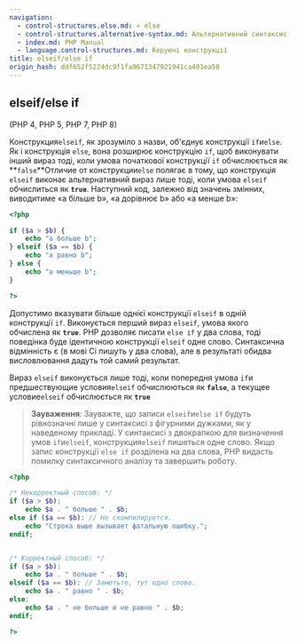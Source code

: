 ```yaml
---
navigation:
  - control-structures.else.md: « else
  - control-structures.alternative-syntax.md: Альтернативний синтаксис керуючих структур »
  - index.md: PHP Manual
  - language.control-structures.md: Керуючі конструкції
title: elseif/else if
origin_hash: ddf652f5224dc9f1fa9671347921941ca401ea50
---
```

## elseif/else if

(PHP 4, PHP 5, PHP 7, PHP 8)

Конструкция`elseif`, як зрозуміло з назви, об'єднує конструкції `if`и`else`. Як і конструкція `else`, вона розширює конструкцію `if`, щоб виконувати інший вираз тоді, коли умова початкової конструкції `if` обчислюється як \*\*`false`\*\*Отличие от конструкции`else` полягає в тому, що конструкція `elseif` виконає альтернативний вираз лише тоді, коли умова `elseif` обчислиться як **`true`**. Наступний код, залежно від значень змінних, виводитиме «a більше b», «a дорівнює b» або «a менше b»:

```php
<?php

if ($a > $b) {
    echo "a больше b";
} elseif ($a == $b) {
    echo "a равно b";
} else {
    echo "a меньше b";
}

?>
```

Допустимо вказувати більше однієї конструкції `elseif` в одній конструкції `if`. Виконується перший вираз `elseif`, умова якого обчислена як **`true`**. PHP дозволяє писати `else if` у два слова, тоді поведінка буде ідентичною конструкції `elseif` одне слово. Синтаксична відмінність є (в мові Сі пишуть у два слова), але в результаті обидва висловлювання дадуть той самий результат.

Вираз `elseif` виконується лише тоді, коли попередня умова `if`и предшествующие условия`elseif` обчислюються як **`false`**, а текущее условие`elseif` обчислюється як **`true`**

> **Зауваження**: Зауважте, що записи `elseif`и`else if` будуть рівнозначні лише у синтаксисі з фігурними дужками, як у наведеному прикладі. У синтаксисі з двокрапкою для визначення умов `if`и`elseif`, конструкция`elseif` пишеться одне слово. Якщо запис конструкції `else if` розділена на два слова, PHP видасть помилку синтаксичного аналізу та завершить роботу.

```php
<?php

/* Некорректный способ: */
if ($a > $b):
    echo $a . " больше " . $b;
else if ($a == $b): // Не скомпилируется.
    echo "Строка выше вызывает фатальную ошибку.";
endif;


/* Корректный способ: */
if ($a > $b):
    echo $a . " больше " . $b;
elseif ($a == $b): // Заметьте, тут одно слово.
    echo $a . " равно " . $b;
else:
    echo $a . " не больше и не равно " . $b;
endif;

?>
```
